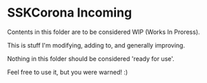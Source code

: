 SSKCorona Incoming
============
Contents in this folder are to be considered WIP (Works In Proress).

This is stuff I'm modifying, adding to, and generally improving. 

Nothing in this folder should be considered 'ready for use'.   


Feel free to use it, but you were warned! :)